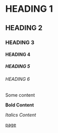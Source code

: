 # HEADING 1

## HEADING 2

### HEADING 3

#### HEADING 4

##### HEADING 5

###### HEADING 6

Some content

**Bold Content**

*Italics Content*

[page](other.md)